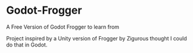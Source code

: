 # Godot-Frogger 
A Free Version of Godot Frogger to learn from

Project inspired by a Unity version of Frogger by Zigurous
thought I could do that in Godot.


